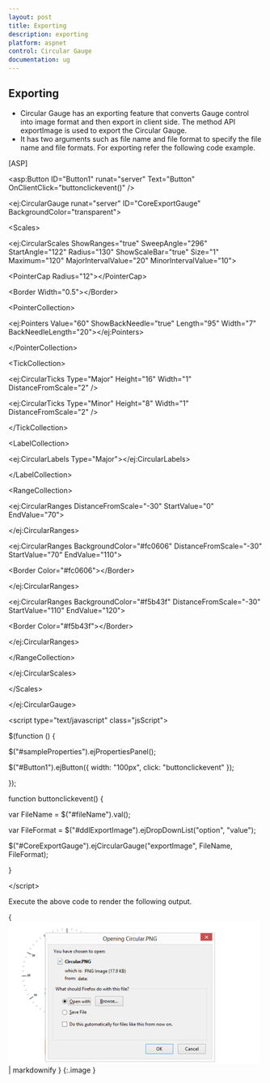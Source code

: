 ```yaml
---
layout: post
title: Exporting
description: exporting
platform: aspnet
control: Circular Gauge
documentation: ug
---
```


## Exporting

* Circular Gauge has an exporting feature that converts Gauge control into image format and then export in client side. The method API exportImage is used to export the Circular Gauge. 
* It has two arguments such as file name and file format to specify the file name and file formats. For exporting refer the following code example.





[ASP]



&lt;asp:Button ID="Button1" runat="server" Text="Button" OnClientClick="buttonclickevent()" /&gt;



&lt;ej:CircularGauge runat="server" ID="CoreExportGauge" BackgroundColor="transparent"&gt;

&lt;Scales&gt;

&lt;ej:CircularScales ShowRanges="true" SweepAngle="296" StartAngle="122" Radius="130" ShowScaleBar="true" Size="1" Maximum="120" MajorIntervalValue="20" MinorIntervalValue="10"&gt;

&lt;PointerCap Radius="12"&gt;&lt;/PointerCap&gt;

&lt;Border Width="0.5"&gt;&lt;/Border&gt;

&lt;PointerCollection&gt;

&lt;ej:Pointers Value="60" ShowBackNeedle="true" Length="95" Width="7" BackNeedleLength="20"&gt;&lt;/ej:Pointers&gt;

&lt;/PointerCollection&gt;

&lt;TickCollection&gt;

&lt;ej:CircularTicks Type="Major" Height="16" Width="1" DistanceFromScale="2" /&gt;

&lt;ej:CircularTicks Type="Minor" Height="8" Width="1" DistanceFromScale="2" /&gt;

&lt;/TickCollection&gt;





&lt;LabelCollection&gt;

&lt;ej:CircularLabels Type="Major"&gt;&lt;/ej:CircularLabels&gt;



&lt;/LabelCollection&gt;



&lt;RangeCollection&gt;

&lt;ej:CircularRanges DistanceFromScale="-30" StartValue="0" EndValue="70"&gt;

&lt;/ej:CircularRanges&gt;

&lt;ej:CircularRanges BackgroundColor="#fc0606" DistanceFromScale="-30" StartValue="70" EndValue="110"&gt;

&lt;Border Color="#fc0606"&gt;&lt;/Border&gt;

&lt;/ej:CircularRanges&gt;

&lt;ej:CircularRanges BackgroundColor="#f5b43f" DistanceFromScale="-30" StartValue="110" EndValue="120"&gt;

&lt;Border Color="#f5b43f"&gt;&lt;/Border&gt;

&lt;/ej:CircularRanges&gt;

&lt;/RangeCollection&gt;

&lt;/ej:CircularScales&gt;

&lt;/Scales&gt;

&lt;/ej:CircularGauge&gt;



&lt;script type="text/javascript" class="jsScript"&gt;

$(function () {

$("#sampleProperties").ejPropertiesPanel();

$("#Button1").ejButton({ width: "100px", click: "buttonclickevent" });

});

function buttonclickevent() {

var FileName = $("#fileName").val();

var FileFormat = $("#ddlExportImage").ejDropDownList("option", "value");

$("#CoreExportGauge").ejCircularGauge("exportImage", FileName, FileFormat);

}

&lt;/script&gt;





Execute the above code to render the following output.

{ ![](Exporting_images/Exporting_img1.png) | markdownify }
{:.image }


